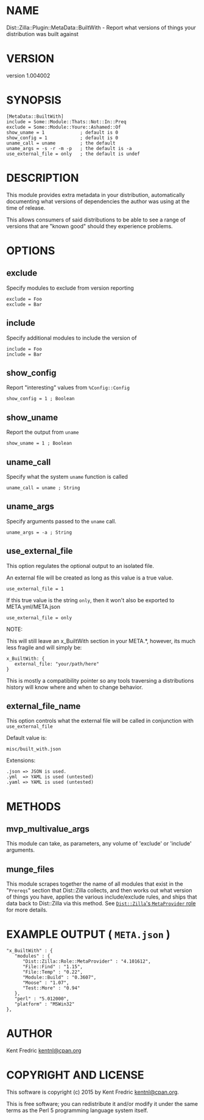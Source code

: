 # NAME

Dist::Zilla::Plugin::MetaData::BuiltWith - Report what versions of things your distribution was built against

# VERSION

version 1.004002

# SYNOPSIS

    [MetaData::BuiltWith]
    include = Some::Module::Thats::Not::In::Preq
    exclude = Some::Module::Youre::Ashamed::Of
    show_uname = 1             ; default is 0
    show_config = 1            ; default is 0
    uname_call = uname         ; the default
    uname_args = -s -r -m -p   ; the default is -a
    use_external_file = only   ; the default is undef

# DESCRIPTION

This module provides extra metadata in your distribution, automatically documenting what versions of dependencies the author was
using at the time of release.

This allows consumers of said distributions to be able to see a range of versions that are "known good" should they experience
problems.

# OPTIONS

## exclude

Specify modules to exclude from version reporting

    exclude = Foo
    exclude = Bar

## include

Specify additional modules to include the version of

    include = Foo
    include = Bar

## show\_config

Report "interesting" values from `%Config::Config`

    show_config = 1 ; Boolean

## show\_uname

Report the output from `uname`

    show_uname = 1 ; Boolean

## uname\_call

Specify what the system `uname` function is called

    uname_call = uname ; String

## uname\_args

Specify arguments passed to the `uname` call.

    uname_args = -a ; String

## use\_external\_file

This option regulates the optional output to an isolated file.

An external file will be created as long as this value is a true value.

    use_external_file = 1

If this true value is the string `only`, then it won't also be exported to META.yml/META.json

    use_external_file = only

NOTE:

This will still leave an x\_BuiltWith section in your META.\*, however, its much less fragile
and will simply be:

    x_BuiltWith: {
       external_file: "your/path/here"
    }

This is mostly a compatibility pointer so any tools traversing a distributions history will know where and when to change
behavior.

## external\_file\_name

This option controls what the external file will be called in conjunction with `use_external_file`

Default value is:

    misc/built_with.json

Extensions:

    .json => JSON is used.
    .yml  => YAML is used (untested)
    .yaml => YAML is used (untested)

# METHODS

## mvp\_multivalue\_args

This module can take, as parameters, any volume of 'exclude' or 'include' arguments.

## munge\_files

This module scrapes together the name of all modules that exist in the "`Prereqs`" section
that Dist::Zilla collects, and then works out what version of things you have,
applies the various include/exclude rules, and ships that data back to Dist::Zilla
via this method. See [`Dist::Zilla`'s `MetaProvider` role](https://metacpan.org/pod/Dist::Zilla::Role::MetaProvider) for more details.

# EXAMPLE OUTPUT ( `META.json` )

    "x_BuiltWith" : {
       "modules" : {
          "Dist::Zilla::Role::MetaProvider" : "4.101612",
          "File::Find" : "1.15",
          "File::Temp" : "0.22",
          "Module::Build" : "0.3607",
          "Moose" : "1.07",
          "Test::More" : "0.94"
       },
       "perl" : "5.012000",
       "platform" : "MSWin32"
    },

# AUTHOR

Kent Fredric <kentnl@cpan.org>

# COPYRIGHT AND LICENSE

This software is copyright (c) 2015 by Kent Fredric <kentnl@cpan.org>.

This is free software; you can redistribute it and/or modify it under
the same terms as the Perl 5 programming language system itself.
